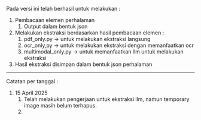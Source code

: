 Pada versi ini telah berhasil untuk melakukan :
1. Pembacaan elemen perhalaman
    1. Output dalam bentuk json
2. Melakukan ekstraksi berdasarkan hasil pembacaan elemen :
    1. pdf_only.py -> untuk melakukan ekstraksi langsung
    2. ocr_only,py -> untuk melakukan ekstraksi dengan memanfaatkan ocr
    3. multimodal_only.py -> untuk memanfaatkan llm untuk melakukan ekstraksi
3. Hasil ekstraksi disimpan dalam bentuk json perhalaman

---

Catatan per tanggal :
1. 15 April 2025
    1. Telah melakukan pengerjaan untuk ekstraksi llm, namun temporary image masih belum terhapus.
    2. 